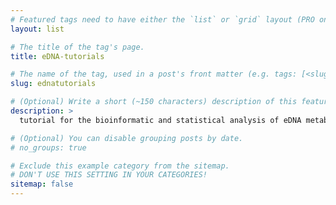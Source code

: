 ```yaml
---
# Featured tags need to have either the `list` or `grid` layout (PRO only).
layout: list

# The title of the tag's page.
title: eDNA-tutorials

# The name of the tag, used in a post's front matter (e.g. tags: [<slug>]).
slug: ednatutorials

# (Optional) Write a short (~150 characters) description of this featured tag.
description: >
  tutorial for the bioinformatic and statistical analysis of eDNA metabarcoding data.

# (Optional) You can disable grouping posts by date.
# no_groups: true

# Exclude this example category from the sitemap.
# DON'T USE THIS SETTING IN YOUR CATEGORIES!
sitemap: false
---
```

